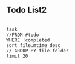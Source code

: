 ## Todo List2
```dataview

task
//FROM #todo
WHERE !completed
sort file.mtime desc
// GROUP BY file.folder
limit 20
```




